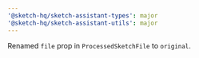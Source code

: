 ```yaml
---
'@sketch-hq/sketch-assistant-types': major
'@sketch-hq/sketch-assistant-utils': major
---
```


Renamed `file` prop in `ProcessedSketchFile` to `original`.
